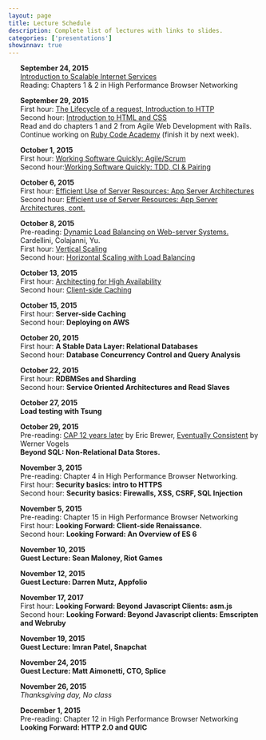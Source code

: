 ```yaml
---
layout: page
title: Lecture Schedule
description: Complete list of lectures with links to slides.
categories: ['presentations']
showinnav: true
---
```


<ul>
<section>
<p>
<b>September 24, 2015</br></b>
<a href="lecture_2015_09_24.pdf">Introduction to Scalable Internet
Services</a>
</br>
Reading: Chapters 1 & 2 in High Performance Browser Networking</br>
</p>
</section>
</ul>

<ul>
<section>
<p>
<b>September 29, 2015</br></b>
First hour: <a href="lecture_2015_09_29.pdf">The Lifecycle of a request, Introduction to HTTP</a>
</br>
Second hour: <a href="lecture_2015_09_29.pdf">Introduction to HTML and CSS</a>
</br>
Read and do chapters 1 and 2 from Agile Web Development with Rails.
Continue working on <a href="http://www.codecademy.com/en/tracks/ruby/">Ruby Code Academy</a> (finish it by next week).
</section>
</ul>

<ul>
<section>
<p>
<b>October 1, 2015</br></b>
First hour: <a href="lecture_2015_10_01.pdf">Working Software Quickly:
Agile/Scrum</a><br>
Second hour:<a href="lecture_2015_10_01.pdf">Working Software Quickly: TDD, CI &
Pairing</a><br>
</p>
</section>
</ul>




<ul>
<section>
<p>
<b>October 6, 2015</br></b>
<!-- Pre-reading: <a href="https://cs.uwaterloo.ca/~brecht/papers/getpaper.php?file=eurosys-2007.pdf">Comparing the Performance of Web Server Architectures</a>, Pariag et al.</br> -->
First hour: <a href="lecture_2015_10_06.pdf">Efficient Use of Server Resources: App Server Architectures</a></br>
Second hour: <a href="lecture_2015_10_06.pdf">Efficient use of Server Resources: App Server Architectures, cont. </a></br>
</p>
</section>
</ul>

<ul>
<section>
<p>
<b>October 8, 2015<br></b>
Pre-reading: <a href="http://www.ics.uci.edu/~cs230/reading/DLB.pdf">Dynamic Load Balancing on Web-server Systems. </a> Cardellini, Colajanni, Yu.<br>
First hour: <a href="lecture_2015_10_08.pdf">Vertical Scaling</a><br>
Second hour: <a href="lecture_2015_10_08.pdf">Horizontal Scaling with Load
Balancing</a><br>
</p>
</section>
</ul>

<ul>
<section>
<p>
<b>October 13, 2015<br></b>
First hour: <a href="lecture_2015_10_13.pdf">Architecting for High
Availability</a><br>
Second hour: <a href="lecture_2015_10_13.pdf">Client-side Caching</a><br>
</p>
</section>
</ul>


<ul>
<section>
<p>
<b>October 15, 2015</br></b>
First hour: <b href="lecture_04_20.pdf">Server-side Caching</b></br>
Second hour: <b href="lecture_04_20.pdf">Deploying on AWS</b></br>
</p>
</section>
</ul>


<ul>
<section>
<p>
<b>October 20, 2015</br></b>
First hour: <b href="lecture_04_27.pdf">A Stable Data Layer: Relational Databases</b></br>
Second hour: <b href="lecture_04_27">Database Concurrency Control and Query Analysis</b></br>
</p>
</section>
</ul>


<ul>
<section>
<p>
<b>October 22, 2015</br></b>
First hour: <b href="lecture_04_29.pdf">RDBMSes and Sharding</b></br>
Second hour: <b href="lecture_04_29.pdf">Service Oriented Architectures and Read Slaves</b></br>
</p>
</section>
</ul>
<ul>
<section>
<p>
<b>October 27, 2015</br></b>
<b href="lecture_05_04.pdf">Load testing with Tsung</b></br>
</p>
</section>
</ul>



<ul>
<section>
<p>
<b>October 29, 2015</br></b>
Pre-reading: 
<a
href="http://www.realtechsupport.org/UB/NP/Numeracy_CAP%2B12Years_2012.pdf"> CAP 12 years later</a> by Eric Brewer, 
<a href="vogels.pdf">Eventually Consistent</a> by Werner Vogels<br>
<b href="lecture_05_06.pdf"> Beyond SQL: Non-Relational Data Stores.</b></br>
</p>
</section>
</ul>

<ul>
<section>
<p>
<b>November 3, 2015</br></b>
Pre-reading: Chapter 4 in High Performance Browser Networking.</br>
First hour: <b href="lecture_05_11.pdf">Security basics: intro to HTTPS</b></br>
Second hour: <b href="lecture_05_11.pdf">Security basics: Firewalls, XSS, CSRF, SQL Injection</b></br>
</p>
</section>
</ul>

<ul>
<section>
<p>
<b>November 5, 2015</br></b>
Pre-reading: Chapter 15 in High Performance Browser Networking</br>
First hour: <b href="lecture_05_20.pdf">Looking Forward: Client-side Renaissance.</b></br>
Second hour: <b href="lecture_05_20.pdf">Looking Forward:   An Overview of ES 6</b></br>
</p>
</section>
</ul>

<ul>
<section>
<p>
<b>November 10, 2015</br></b>
<b>Guest Lecture: Sean Maloney, Riot Games <br></b>
</p>
</section>
</ul>


<ul>
<section>
<p>
<b>November 12, 2015</br></b>
<b >Guest Lecture: Darren Mutz, Appfolio</b></br>
</p>
</section>
</ul>
<ul>
<section>
<p>
<b>November 17, 2017</br></b>
First hour: <b href="lecture_05_27.pdf">Looking Forward:  Beyond Javascript Clients: asm.js</b></br>
Second hour: <b href="lecture_05_27.pdf">Looking Forward: Beyond Javascript clients: Emscripten and Webruby </b></br>
</p>
</section>
</ul>


<ul>
<section>
<p>
<b>November 19, 2015</br></b>
<b>Guest Lecture: Imran Patel, Snapchat</b><br> 
</p>
</section>
</ul>
<ul>
<section>
<p>
<b>November 24, 2015</br></b>
<b >Guest Lecture: Matt Aimonetti, CTO, Splice</b></br>
</p>
</section>
</ul>


<ul>
<section>
<p>
<b>November 26, 2015</br></b>
<em>Thanksgiving day, No class</em>
</p>
</section>
</ul>


<ul>
<section>
<p>
<b>December 1, 2015</br></b>
Pre-reading: Chapter 12 in High Performance Browser Networking</br>
<b href="lecture_06_03.pdf">Looking Forward: HTTP 2.0 and QUIC</b></br>
</p>
</section>
</ul>

